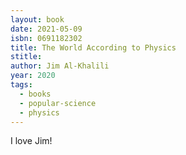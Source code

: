 ```yaml
---
layout: book
date: 2021-05-09
isbn: 0691182302
title: The World According to Physics
stitle: 
author: Jim Al-Khalili
year: 2020
tags:
  - books
  - popular-science
  - physics
---
```


I love Jim!